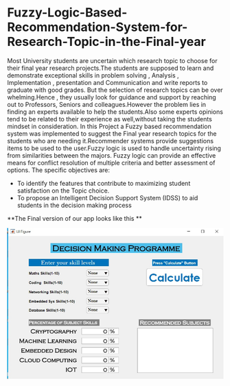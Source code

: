 # Fuzzy-Logic-Based-Recommendation-System-for-Research-Topic-in-the-Final-year
Most University students are uncertain which research topic to choose for their final year research projects.The students are supposed to learn and demonstrate exceptional skills in problem solving , Analysis , Implementation , presentation and Communication and write reports to graduate with good grades. But the selection of research topics can be over whelming.Hence , they usually look for guidance and support by reaching out to Professors, Seniors and colleagues.However the problem lies in finding an experts available to help the students.Also some experts opinions tend to be related to their experience as well,without taking the students mindset in consideration. In this Project a Fuzzy based recommendation system was implemented to suggest the Final year research topics for the students who are needing it.Recommender systems provide suggestions items to be used to the user.Fuzzy logic is used to handle uncertainty rising from similarities between the majors. Fuzzy logic can provide an effective means for conflict resolution of multiple criteria and better assessment of options. The specific objectives are: 
       
  * To identify the features that contribute to maximizing student satisfaction on the Topic choice. 
  * To propose an Intelligent Decision Support System (IDSS) to aid students in the decision making process
                 
 **The Final version of our app looks like this **  

 ![top](https://github.com/Karikaranvetti/Fuzzy-Logic-Based-Recommendation-System-for-Research-Topic-in-the-Final-year/blob/main/doc/result1.jpeg)


